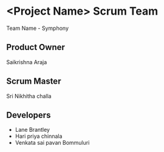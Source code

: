 # \<Project Name\> Scrum Team 
Team Name - Symphony
## Product Owner
Saikrishna Araja
## Scrum Master
Sri Nikhitha challa
## Developers
- Lane Brantley
- Hari priya chinnala
- Venkata sai pavan Bommuluri
